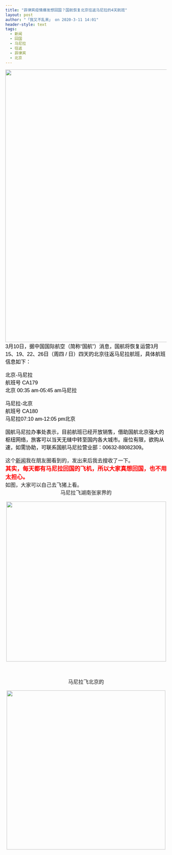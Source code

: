 ```yaml
---
title: "菲律宾疫情爆发想回国？国航恢复北京往返马尼拉的4天航班"
layout: post
author: "「我又不乱来」 on 2020-3-11 14:01"
header-style: text
tags:
  - 新闻
  - 回国
  - 马尼拉
  - 往返
  - 菲律宾
  - 北京
---
```


<head></head>
<body>
 <div align="center"> 
  <font style="color:rgb(0, 0, 0)"><font face="微软雅黑, Tahoma, Helvetica, Arial, 宋体, sans-serif"><font style="font-size:16px"> 
     <ignore_js_op> 
      <img aid="1340671" src="https://bbs.boniu123.cc/data/attachment/forum/202003/10/222130szns8nztf1i8fyhq.jpg" zoomfile="data/attachment/forum/202003/10/222130szns8nztf1i8fyhq.jpg" file="data/attachment/forum/202003/10/222130szns8nztf1i8fyhq.jpg" width="850" inpost="1"> 
      <div class="tip tip_4 aimg_tip" id="aimg_1340671_menu" style="position: absolute; display: none" disautofocus="true"> 
       <div class="xs0"> 
        <p><strong>2.jpg</strong> <em class="xg1">(586.11 KB, 下载次数: 0)</em></p> 
        <p> <a href="forum.php?mod=attachment&amp;aid=MTM0MDY3MXwzNDU0MjFiMHwxNTgzOTA4MTAzfDB8NTc3NjU2&amp;nothumb=yes" target="_blank">下载附件</a> &nbsp;<a href="javascript:;" onclick="showWindow(this.id, this.getAttribute('url'), 'get', 0);" id="savephoto_1340671" url="home.php?mod=spacecp&amp;ac=album&amp;op=saveforumphoto&amp;aid=1340671&amp;handlekey=savephoto_1340671">保存到相册</a> </p> 
        <p class="xg1 y"><span title="2020-3-10 22:21">昨天&nbsp;22:21</span> 上传</p> 
       </div> 
       <div class="tip_horn"></div> 
      </div> 
     </ignore_js_op> </font></font></font> 
 </div> 
 <div align="left"> 
  <font color="#000"><font face="微软雅黑, Tahoma, Helvetica, Arial, 宋体, sans-serif"><font style="font-size:16px">3月10日，据中国国际航空（简称“国航”）消息，国航将恢复运营3月15、19、22、26日（周四 / 日）四天的北京往返马尼拉航班，具体航班信息如下：</font></font></font> 
 </div>
 <br> 
 <div align="left"> 
  <font color="#000"><font face="微软雅黑, Tahoma, Helvetica, Arial, 宋体, sans-serif"><font style="font-size:16px">北京-马尼拉<br> 航班号 CA179<br> 北京 00:35 am-05:45 am马尼拉</font></font></font> 
 </div>
 <br> 
 <div align="left"> 
  <font color="#000"><font face="微软雅黑, Tahoma, Helvetica, Arial, 宋体, sans-serif"><font style="font-size:16px">马尼拉-北京<br> 航班号 CA180<br> 马尼拉07:10 am-12:05 pm北京</font></font></font> 
 </div>
 <br> 
 <div align="left"> 
  <font color="#000"><font face="微软雅黑, Tahoma, Helvetica, Arial, 宋体, sans-serif"><font style="font-size:16px">国航马尼拉办事处表示，目前航班已经开放销售，借助国航北京强大的枢纽网络，旅客可以当天无缝中转至国内各大城市。座位有限，欲购从速，如需协助，可联系国航马尼拉营业部：00632-88082309。</font></font></font> 
 </div>
 <br> 
 <font face="微软雅黑"><font size="3">这个<a href="https://bbs.boniu123.cc/forum-279-1.html" target="_blank" class="relatedlink">新闻</a>我在朋友圈看到的，发出来后我去搜收了一下。</font></font>
 <br> 
 <font face="微软雅黑"><font size="4"><font color="#ff0000"><strong>其实，每天都有马尼拉回国的飞机，所以大家真想回国，也不用太担心。</strong></font></font></font>
 <br> 
 <font face="微软雅黑"><font size="3">如图，大家可以自己去飞猪上看。</font></font>
 <br> 
 <div align="center"> 
  <font face="微软雅黑"><font size="3">马尼拉飞湖南张家界的</font></font> 
 </div>
 <br> 
 <font face="微软雅黑"> 
  <div align="center"> 
   <ignore_js_op> 
    <img aid="1340780" src="https://bbs.boniu123.cc/data/attachment/forum/202003/11/111157dtgzffm236s47kc6.png" zoomfile="data/attachment/forum/202003/11/111157dtgzffm236s47kc6.png" file="data/attachment/forum/202003/11/111157dtgzffm236s47kc6.png" width="499" inpost="1"> 
    <div class="tip tip_4 aimg_tip" id="aimg_1340780_menu" style="position: absolute; display: none" disautofocus="true"> 
     <div class="xs0"> 
      <p><strong>2.png</strong> <em class="xg1">(288.51 KB, 下载次数: 0)</em></p> 
      <p> <a href="forum.php?mod=attachment&amp;aid=MTM0MDc4MHwzZjZmOGJiZXwxNTgzOTA4MTAzfDB8NTc3NjU2&amp;nothumb=yes" target="_blank">下载附件</a> &nbsp;<a href="javascript:;" onclick="showWindow(this.id, this.getAttribute('url'), 'get', 0);" id="savephoto_1340780" url="home.php?mod=spacecp&amp;ac=album&amp;op=saveforumphoto&amp;aid=1340780&amp;handlekey=savephoto_1340780">保存到相册</a> </p> 
      <p class="xg1 y"><span title="2020-3-11 11:11">3&nbsp;小时前</span> 上传</p> 
     </div> 
     <div class="tip_horn"></div> 
    </div> 
   </ignore_js_op> 
  </div><br> </font>
 <br> 
 <br> 
 <font face="微软雅黑"> 
  <div align="center"> 
   <font size="3">马尼拉飞北京的</font> 
  </div><br> </font> 
 <div align="center"> 
  <ignore_js_op> 
   <img aid="1340781" src="https://bbs.boniu123.cc/data/attachment/forum/202003/11/111158gaimizz5bzix8rpm.png" zoomfile="data/attachment/forum/202003/11/111158gaimizz5bzix8rpm.png" file="data/attachment/forum/202003/11/111158gaimizz5bzix8rpm.png" width="496" inpost="1"> 
   <div class="tip tip_4 aimg_tip" id="aimg_1340781_menu" style="position: absolute; display: none" disautofocus="true"> 
    <div class="xs0"> 
     <p><strong>3.png</strong> <em class="xg1">(303.92 KB, 下载次数: 0)</em></p> 
     <p> <a href="forum.php?mod=attachment&amp;aid=MTM0MDc4MXxiZjdlMWJiNHwxNTgzOTA4MTAzfDB8NTc3NjU2&amp;nothumb=yes" target="_blank">下载附件</a> &nbsp;<a href="javascript:;" onclick="showWindow(this.id, this.getAttribute('url'), 'get', 0);" id="savephoto_1340781" url="home.php?mod=spacecp&amp;ac=album&amp;op=saveforumphoto&amp;aid=1340781&amp;handlekey=savephoto_1340781">保存到相册</a> </p> 
     <p class="xg1 y"><span title="2020-3-11 11:11">3&nbsp;小时前</span> 上传</p> 
    </div> 
    <div class="tip_horn"></div> 
   </div> 
  </ignore_js_op> 
 </div>
 <br>
</body>



